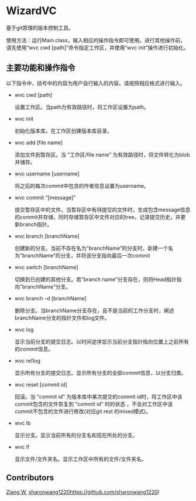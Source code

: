 # WizardVC

基于git原理的版本控制工具。

使用方法：运行Main.class，输入相应的操作指令即可使用。进行其他操作前，请先使用“wvc cwd [path]”命令指定工作区，并使用“wvc init”操作进行初始化。

## 主要功能和操作指令

以下指令中，括号中的内容为用户自行输入的内容。请按照相应格式进行输入。

- wvc cwd [path] 

  设置工作区。当path为有效路径时，将工作区设置为path。

- wvc init 

  初始化版本库。在工作区创建版本库目录。

- wvc add [file name] 

   添加文件到暂存区。当 ”工作区/file name” 为有效路径时，将文件转化为blob并储存。

- wvc username [username]

  将之后的每次commit中包含的作者信息设置为username。

- wvc commit “[message]” 

  提交暂存区中的文件。当暂存区中有待提交的文件时，生成包含message信息的commit并存储，同时存储暂存区中文件对应的tree，记录提交历史，并更新branch指针。

- wvc branch [branchName]

  创建新的分支。当前不存在名为”branchName”的分支时，新建一个名为”branchName”的分支，并将该分支指向最后一次commit

- wvc switch [branchName]

  切换到已创建的其他分支。若”branch name”分支存在，则将Head指针指向”branchName”分支。

- wvc branch -d [branchName]

  删除分支。当branchName分支存在，且不是当前的工作分支时，阐述branchName分支的指针文件和log文件。

- wvc log

  显示当前分支的提交日志。以时间逆序显示当前分支指针指向位置上之前所有的commit信息。

- wvc reflog

  显示所有分支的提交日志。显示所有分支的全部commit信息，以分支归类。

- wvc reset [commit id]

  回滚。当 ”commit id” 为版本库中某次提交的commit id时，将工作区中该commit包含的文件恢复到 ”commit id” 时的状态 ，不会对工作区中该commit不包含的文件进行修改(对应git rest 的mixed模式)。

- wvc lb

  显示分支。显示当前所有的分支名和现在所处的分支。

- wvc lf

  显示文件/文件夹名。显示工作区中所有的文件/文件夹名。


## Contributors

[Ziang W](https://github.com/bme01), [sharonwang1220](https://github.com/sharonwang1220)https://github.com/sharonwang1220)